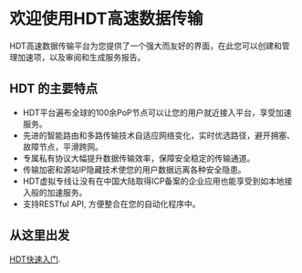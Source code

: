 # 欢迎使用HDT高速数据传输

HDT高速数据传输平台为您提供了一个强大而友好的界面，在此您可以创建和管理加速项，以及审阅和生成服务报告。

## HDT 的主要特点
- HDT平台遍布全球的100余PoP节点可以让您的用户就近接入平台，享受加速服务。
- 先进的智能路由和多路传输技术自适应网络变化，实时优选路径，避开拥塞、故障节点，平滑跨网。
- 专属私有协议大幅提升数据传输效率，保障安全稳定的传输通道。
- 传输加密和源站IP隐藏技术使您的用户数据远离各种安全隐患。
- HDT虚拟专线让没有在中国大陆取得ICP备案的企业应用也能享受到如本地接入般的加速服务。
- 支持RESTful API, 方便整合在您的自动化程序中。

## 从这里出发
[HDT快速入门](</docs/getting-started.md>).
